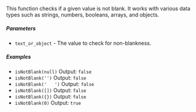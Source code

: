 This function checks if a given value is not blank. It works with various data types such as strings, numbers, booleans, arrays, and objects.

##### Parameters
* `text_or_object` - The value to check for non-blankness.

##### Examples
* `isNotBlank(null)` Output: `false`
* `isNotBlank('')` Output: `false`
* `isNotBlank('   ')` Output: `false`
* `isNotBlank([])` Output: `false`
* `isNotBlank({})` Output: `false`
* `isNotBlank(0)` Output: `true` 
